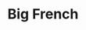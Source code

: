 ---
title: "Big French"
category: "Bands & Projects"
order: 2
links:
  - text: "Stone Fish"
    url: "https://bigfrench.bandcamp.com/album/stone-fish-2"
active: true
--- 